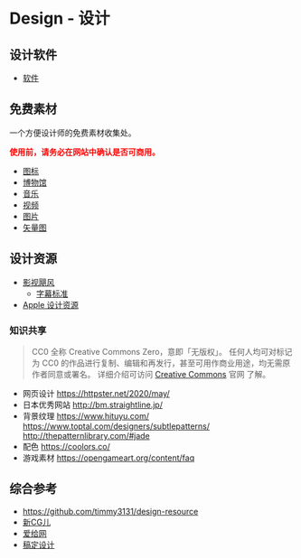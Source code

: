 # Design - 设计

## 设计软件

- [软件](design.md)

## 免费素材

一个方便设计师的免费素材收集处。

**<span style="color:red">使用前，请务必在网站中确认是否可商用。</span>**

- [图标](icon.md)
- [博物馆](museum.md)
- [音乐](music.md)
- [视频](video.md)
- [图片](picture.md)
- [矢量图](vector.md)

## 设计资源

- [影视飓风](https://www.ysjf.com/material)
  - [字幕标准](subtitle.md)
- [Apple 设计资源](https://developer.apple.com/cn/design/resources/)

### 知识共享

> CC0 全称 Creative Commons Zero，意即「无版权」。
> 任何人均可对标记为 CC0 的作品进行复制、编辑和再发行，甚至可用作商业用途，均无需原作者同意或署名。
> 详细介绍可访问 [Creative Commons](https://creativecommons.org/publicdomain/zero/1.0/deed.zh) 官网 了解。

- 网页设计
https://httpster.net/2020/may/
- 日本优秀网站
http://bm.straightline.jp/
- 背景纹理
https://www.hituyu.com/
https://www.toptal.com/designers/subtlepatterns/
http://thepatternlibrary.com/#jade
- 配色
https://coolors.co/
- 游戏素材
https://opengameart.org/content/faq

## 综合参考

- https://github.com/timmy3131/design-resource
- [新CG儿](https://www.newcger.com/)
- [爱给网](http://www.aigei.com/)
- [稿定设计](https://www.gaoding.com/)
